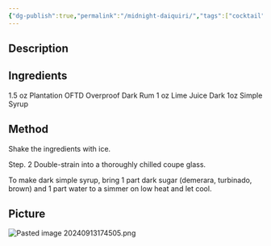 ```yaml
---
{"dg-publish":true,"permalink":"/midnight-daiquiri/","tags":["cocktail","Overproof-Dark-Rum"]}
---
```


## Description


## Ingredients

1.5 oz Plantation OFTD Overproof Dark Rum 
1 oz Lime Juice Dark 
1oz Simple Syrup

## Method

Shake the ingredients with ice. 

Step. 2 Double-strain into a thoroughly chilled coupe glass. 

To make dark simple syrup, bring 1 part dark sugar (demerara, turbinado, brown) and 1 part water to a simmer on low heat and let cool.


## Picture
![Pasted image 20240913174505.png](/img/user/z_attachments/Pasted%20image%2020240913174505.png)
